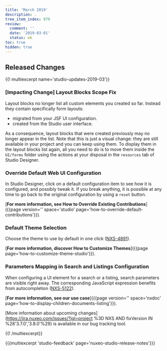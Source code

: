 ```yaml
---
title: 'March 2019'
description: .
tree_item_index: 979
review:
  comment: ''
  date: '2019-03-01'
  status: ok
toc: true
hidden: true
---
```


## Released Changes

{{! multiexcerpt name='studio-updates-2019-03'}}

<!-- 3.7.0 -->

### [Impacting Change] Layout Blocks Scope Fix

Layout blocks no longer list all custom elements you created so far. Instead they contain specifically form layouts:

- migrated from your JSF UI configuration.
- created from the Studio user interface.

As a consequence, layout blocks that were created previously may no longer appear in the list. Note that this is just a visual change: they are still available in your project and you can keep using them. To display them in the layout blocks list again, all you need to do is to move them inside the `UI/forms` folder using the actions at your disposal in the `resources` tab of Studio Designer.

### Override Default Web UI Configuration

In Studio Designer, click on a default configuration item to see how it is configured, and possibly tweak it. If you break anything, it is possible at any time to go back to the original configuration by using a `reset` button.

[<i class="fa fa-long-arrow-right" aria-hidden="true"></i>**For more information, see How to Override Existing Contributions**]({{page version='' space='studio' page='how-to-override-default-contributions'}}).

### Default Theme Selection

Choose the theme to use by default in one click ([NXS-4891](https://jira.nuxeo.com/browse/NXS-4891)).

[<i class="fa fa-long-arrow-right" aria-hidden="true"></i>**For more information, discover How to Customize Themes**]({{page page='how-to-customize-theme-studio'}}).

### Parameters Mapping in Search and Listings Configuration

When configuring a UI element for a search or a listing, search parameters are visible right away. The corresponding JavaScript expression benefits from autocompletion ([NXS-5122](https://jira.nuxeo.com/browse/NXS-5122)).

[<i class="fa fa-long-arrow-right" aria-hidden="true"></i>**For more information, see our use case**]({{page version='' space='nxdoc' page='how-to-display-children-documents-listing'}}).

<!--
### Noteworthy Improvements and Bugfixes

- Bla ([NXS-0000](https://jira.nuxeo.com/browse/NXS-0000)).
-->

[More information about upcoming changes](https://jira.nuxeo.com/issues/?jql=project %3D NXS AND fixVersion IN %28'3.7.0','3.8.0'%29) is available in our bug tracking tool.

{{! /multiexcerpt}}

{{{multiexcerpt 'studio-feedback' page='nuxeo-studio-release-notes'}}}
